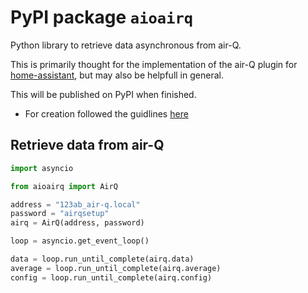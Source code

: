 # PyPI package `aioairq`

Python library to retrieve data asynchronous from air-Q.

This is primarily thought for the implementation of the air-Q plugin for [home-assistant](https://github.com/CorantGmbH/home-assistant-core), but may also be helpfull in general.

This will be published on PyPI when finished.

* For creation followed the guidlines [here](https://betterscientificsoftware.github.io/python-for-hpc/tutorials/python-pypi-packaging/)

## Retrieve data from air-Q

```python
import asyncio

from aioairq import AirQ

address = "123ab_air-q.local"
password = "airqsetup"
airq = AirQ(address, password)

loop = asyncio.get_event_loop()

data = loop.run_until_complete(airq.data)
average = loop.run_until_complete(airq.average)
config = loop.run_until_complete(airq.config)
```
